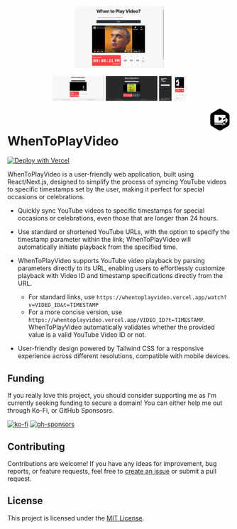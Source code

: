 <p align="center">
<img src="https://github.com/shmugoh/whentoplayvideo/raw/master/docs/1_general_preview.png" width="40%"></img>

<p align="center">
<img src="https://github.com/shmugoh/whentoplayvideo/raw/master/docs/3_day_preview.png" width="23%"></img>
<img src="https://github.com/shmugoh/whentoplayvideo/raw/master/docs/4_dark_timestamp_preview.png" width="23%"></img>
<img src="https://github.com/shmugoh/whentoplayvideo/raw/master/docs/2_general_mobile_preview.png" width="5.6%"></img> <img src="https://github.com/shmugoh/whentoplayvideo/raw/master/docs/5_mobile_preview.png" width="5.6%"></img>
</p>

</p>

<image>
<img align="right" src="https://github.com/shmugoh/whentoplayvideo/raw/master/docs/logo.png" width="10%">
</image>
<h1>WhenToPlayVideo</h1>

[![Deploy with Vercel](https://vercel.com/button)](https://vercel.com/new/clone?repository-url=https://github.com/shmugoh/whentoplayvideo)

WhenToPlayVideo is a user-friendly web application, built using React/Next.js, designed to simplify the process of syncing YouTube videos to specific timestamps set by the user, making it perfect for special occasions or celebrations.

- Quickly sync YouTube videos to specific timestamps for special occasions or celebrations, even those that are longer than 24 hours.

- Use standard or shortened YouTube URLs, with the option to specify the timestamp parameter within the link; WhenToPlayVideo will automatically initiate playback from the specified time.

- WhenToPlayVideo supports YouTube video playback by parsing parameters directly to its URL, enabling users to effortlessly customize playback with Video ID and timestamp specifications directly from the URL.

  - For standard links, use `https://whentoplayvideo.vercel.app/watch?v=VIDEO_ID&t=TIMESTAMP`
  - For a more concise version, use `https://whentoplayvideo.vercel.app/VIDEO_ID?t=TIMESTAMP`. WhenToPlayVideo automatically validates whether the provided value is a valid YouTube Video ID or not.

- User-friendly design powered by Tailwind CSS for a responsive experience across different resolutions, compatible with mobile devices.

## Funding

If you really love this project, you should consider supporting me as I'm currently seeking funding to secure a domain! You can either help me out through Ko-Fi, or GitHub Sponsosrs.

[![ko-fi](https://ko-fi.com/img/githubbutton_sm.svg)](https://ko-fi.com/shmugo) [![gh-sponsors](https://img.shields.io/static/v1?label=Sponsor&message=%E2%9D%A4&logo=GitHub&color=%23ff5e5b&style=for-the-badge)](https://github.com/sponsors/shmugoh)

## Contributing

Contributions are welcome! If you have any ideas for improvement, bug reports, or feature requests, feel free to [create an issue](https://github.com/shmugoh/WhenToPlayVideo/issues) or submit a pull request.

## License

This project is licensed under the [MIT License](LICENSE).
